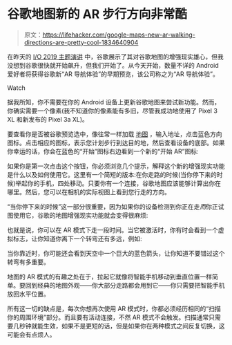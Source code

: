 # 谷歌地图新的 AR 步行方向非常酷

> 原文：<https://lifehacker.com/google-maps-new-ar-walking-directions-are-pretty-cool-1834640904>

在昨天的 [I/O 2019 主题演讲](https://lifehacker.com/everything-google-announced-at-i-o-2019-that-matters-1834582453) 中，谷歌展示了其对谷歌地图的增强现实雄心，但我没想到谷歌很快就开始飙升，但我们开始了。从今天开始，数量不详的 Android 爱好者将获得谷歌新“AR 导航体验”的早期预览，该公司称之为“AR 导航体验”。

Watch

据我所知，你不需要在你的 Android 设备上更新谷歌地图来尝试新功能。然而，你确实需要一个像素(我不知道你的像素能有多旧，尽管我成功地使用了 Pixel 3 XL 和新发布的 Pixel 3a XL)。

要查看你是否被谷歌预览选中，像往常一样加载 [地图](https://play.google.com/store/apps/details?id=com.google.android.apps.maps&hl=en_US) ，输入地址，点击蓝色方向图标。点击相应的图标，表示您计划步行到达目的地，然后查看设备的底部。如果你幸运的话，你会在蓝色的“开始”图标右边看到一个新的“开始 AR”图标:

如果你是第一次点击这个按钮，你必须浏览几个提示，解释这个新的增强现实功能是什么以及如何使用它。这里有一个简短的版本:在你走路的时候(当你停下来的时候)举起你的手机，四处移动。只要你有一个连接，谷歌地图应该能够计算出你在哪里。然后，您可以在相机的实际视图上看到您行走的方向。

“当你停下来的时候”这一部分很重要，因为如果你的设备检测到你正在走*而*你正试图使用它，谷歌的地图增强现实功能就会变得很麻烦:

也就是说，你可以在 AR 模式下走一段时间。当它被激活时，你有时会看到一个虚拟标志，让你知道你离下一个转弯还有多远，例如:

当你靠近时，你可能还会看到天空中一个巨大的蓝色箭头，让你知道不要错过这个转弯有多重要。

地图的 AR 模式的有趣之处在于，拉起它就像将智能手机移动到垂直位置一样简单。要回到经典的地图外观——你大部分走路都会用到它——你只需要把智能手机放回水平位置。

所有这一切的缺点是，每次你想再次使用 AR 模式时，你都必须经历相同的“扫描你的周围环境”部分。而且要有活动连接，不然 AR 模式不会触发。扫描通常只需要几秒钟就能生效，如果不是更短的话，但是如果你在两种模式之间反复切换，这可能会有点烦人。